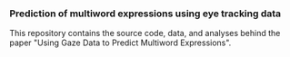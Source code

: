 ### Prediction of multiword expressions using eye tracking data

This repository contains the source code, data, and analyses behind the paper "Using Gaze Data to Predict Multiword Expressions".


